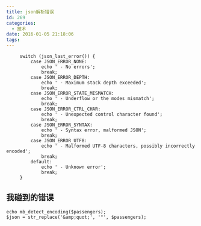 ```yaml
---
title: json解析错误
id: 269
categories:
  - 技术
date: 2016-01-05 21:18:06
tags:
---
```


         switch (json_last_error()) {
             case JSON_ERROR_NONE:
                 echo ' - No errors';
                 break;
             case JSON_ERROR_DEPTH:
                 echo ' - Maximum stack depth exceeded';
                 break;
             case JSON_ERROR_STATE_MISMATCH:
                 echo ' - Underflow or the modes mismatch';
                 break;
             case JSON_ERROR_CTRL_CHAR:
                 echo ' - Unexpected control character found';
                 break;
             case JSON_ERROR_SYNTAX:
                 echo ' - Syntax error, malformed JSON';
                 break;
             case JSON_ERROR_UTF8:
                 echo ' - Malformed UTF-8 characters, possibly incorrectly encoded';
                 break;
             default:
                 echo ' - Unknown error';
                 break;
         }


## 我碰到的错误

    echo mb_detect_encoding($passengers);
    $json = str_replace('&amp;quot;', '"', $passengers);
